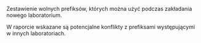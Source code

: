 Zestawienie wolnych prefiksów, których można użyć podczas zakładania nowego laboratorium. 

W raporcie wskazane są potencjalne konflikty z prefiksami występującymi w innych laboratoriach.